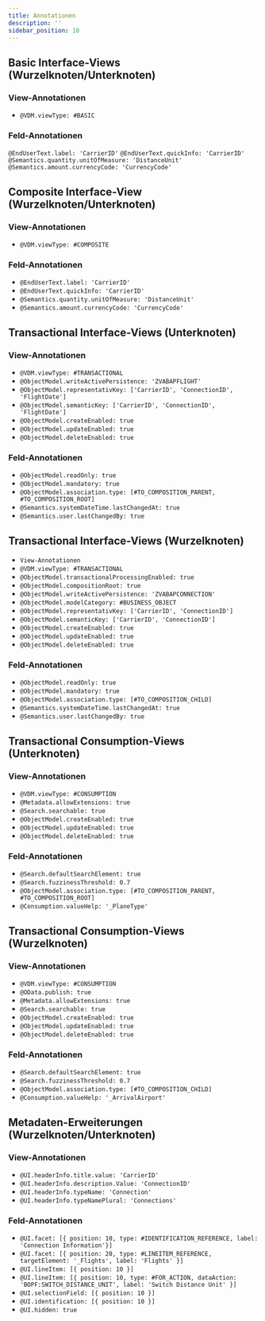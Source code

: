 ```yaml
---
title: Annotationen
description: ''
sidebar_position: 10
---
```


## Basic Interface-Views (Wurzelknoten/Unterknoten)

### View-Annotationen
- `@VDM.viewType: #BASIC`

### Feld-Annotationen
`@EndUserText.label: 'CarrierID'`
`@EndUserText.quickInfo: 'CarrierID'`
`@Semantics.quantity.unitOfMeasure: 'DistanceUnit'`
`@Semantics.amount.currencyCode: 'CurrencyCode'`

## Composite Interface-View (Wurzelknoten/Unterknoten)

### View-Annotationen
- `@VDM.viewType: #COMPOSITE`

### Feld-Annotationen
- `@EndUserText.label: 'CarrierID'`
- `@EndUserText.quickInfo: 'CarrierID'`
- `@Semantics.quantity.unitOfMeasure: 'DistanceUnit'`
- `@Semantics.amount.currencyCode: 'CurrencyCode'`
 
## Transactional Interface-Views (Unterknoten)

### View-Annotationen
- `@VDM.viewType: #TRANSACTIONAL`
- `@ObjectModel.writeActivePersistence: 'ZVABAPFLIGHT'`
- `@ObjectModel.representativKey: ['CarrierID', 'ConnectionID', 'FlightDate']`
- `@ObjectModel.semanticKey: ['CarrierID', 'ConnectionID', 'FlightDate']`
- `@ObjectModel.createEnabled: true`
- `@ObjectModel.updateEnabled: true`
- `@ObjectModel.deleteEnabled: true`

### Feld-Annotationen
- `@ObjectModel.readOnly: true`
- `@ObjectModel.mandatory: true`
- `@ObjectModel.association.type: [#TO_COMPOSITION_PARENT, #TO_COMPOSITION_ROOT]`
- `@Semantics.systemDateTime.lastChangedAt: true`
- `@Semantics.user.lastChangedBy: true`

## Transactional Interface-Views (Wurzelknoten)
- `View-Annotationen`
- `@VDM.viewType: #TRANSACTIONAL`
- `@ObjectModel.transactionalProcessingEnabled: true`
- `@ObjectModel.compositionRoot: true`
- `@ObjectModel.writeActivePersistence: 'ZVABAPCONNECTION'`
- `@ObjectModel.modelCategory: #BUSINESS_OBJECT`
- `@ObjectModel.representativKey: ['CarrierID', 'ConnectionID']`
- `@ObjectModel.semanticKey: ['CarrierID', 'ConnectionID']`
- `@ObjectModel.createEnabled: true`
- `@ObjectModel.updateEnabled: true`
- `@ObjectModel.deleteEnabled: true`

### Feld-Annotationen
- `@ObjectModel.readOnly: true`
- `@ObjectModel.mandatory: true`
- `@ObjectModel.association.type: [#TO_COMPOSITION_CHILD]`
- `@Semantics.systemDateTime.lastChangedAt: true`
- `@Semantics.user.lastChangedBy: true`
 
## Transactional Consumption-Views (Unterknoten)

### View-Annotationen
- `@VDM.viewType: #CONSUMPTION`
- `@Metadata.allowExtensions: true`
- `@Search.searchable: true`
- `@ObjectModel.createEnabled: true`
- `@ObjectModel.updateEnabled: true`
- `@ObjectModel.deleteEnabled: true`

### Feld-Annotationen
- `@Search.defaultSearchElement: true`
- `@Search.fuzzinessThreshold: 0.7`
- `@ObjectModel.association.type: [#TO_COMPOSITION_PARENT, #TO_COMPOSITION_ROOT]`
- `@Consumption.valueHelp: '_PlaneType'`

## Transactional Consumption-Views (Wurzelknoten)

### View-Annotationen
- `@VDM.viewType: #CONSUMPTION`
- `@OData.publish: true`
- `@Metadata.allowExtensions: true`
- `@Search.searchable: true`
- `@ObjectModel.createEnabled: true`
- `@ObjectModel.updateEnabled: true`
- `@ObjectModel.deleteEnabled: true`

### Feld-Annotationen
- `@Search.defaultSearchElement: true`
- `@Search.fuzzinessThreshold: 0.7`
- `@ObjectModel.association.type: [#TO_COMPOSITION_CHILD]`
- `@Consumption.valueHelp: '_ArrivalAirport'`
 
## Metadaten-Erweiterungen (Wurzelknoten/Unterknoten)

### View-Annotationen
- `@UI.headerInfo.title.value: 'CarrierID'`
- `@UI.headerInfo.description.Value: 'ConnectionID'`
- `@UI.headerInfo.typeName: 'Connection'`
- `@UI.headerInfo.typeNamePlural: 'Connections'`

### Feld-Annotationen
- `@UI.facet: [{ position: 10, type: #IDENTIFICATION_REFERENCE, label: 'Connection Information'}]`
- `@UI.facet: [{ position: 20, type: #LINEITEM_REFERENCE, targetElement: '_Flights', label: 'Flights' }]`
- `@UI.lineItem: [{ position: 10 }]`
- `@UI.lineItem: [{ position: 10, type: #FOR_ACTION, dataAction: 'BOPF:SWITCH_DISTANCE_UNIT', label: 'Switch Distance Unit' }]`
- `@UI.selectionField: [{ position: 10 }]`
- `@UI.identification: [{ position: 10 }]`
- `@UI.hidden: true`